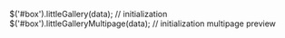 $('#box').littleGallery(data); // initialization
$('#box').littleGalleryMultipage(data); // initialization multipage preview
